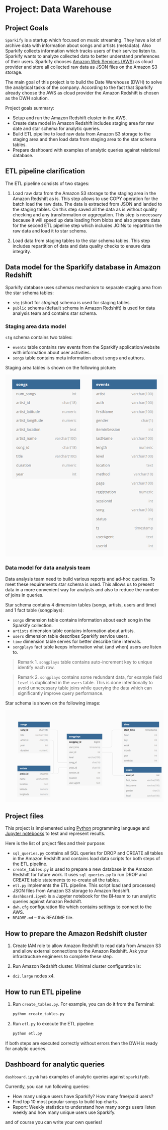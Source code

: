 # Project: Data Warehouse

## Project Goals

`Sparkify` is a startup which focused on music streaming. They have a lot of archive data with information about songs and artists (metadata). Also Sparkify collects information which tracks users of their service listen to.
Sparkify wants to analyze collected data to better understand preferences of their users. 
Sparkify chooses [Amazon Web Services (AWS)](https://aws.amazon.com/) as cloud provider and store all collected raw data as JSON files on the Amazon S3 storage.

The main goal of this project is to build the Date Warehouse (DWH) to solve the analytical tasks of the company.
According to the fact that Sparkify already choose the AWS as cloud provider the Amazon Redshift is chosen as the DWH solution.  

Project goals summary:

- Setup and run the Amazon Redshift cluster in the AWS.
- Create data model in Amazon Redshift includes staging area for raw date and star schema for analytic queries.
- Build ETL pipeline to load raw data from Amazon S3 storage to the staging area and then load data from staging area to the star schema tables.
- Prepare dashboard with examples of analytic queries against relational database.

## ETL pipeline clarification

The ETL pipeline consists of two stages:

1. Load raw data from the Amazon S3 storage to the staging area in the Amazon Redshift as is. This step allows to use COPY operation for the batch load the raw data. The data is extracted from JSON and landed to the staging tables. On this step saved all the data as is without quality checking and any transformation or aggregation.
This step is necessary because it will speed up data loading from blobs and also prepare data for the second ETL pipeline step which includes JOINs to repartition the raw data and load it to star schema.

2. Load data from staging tables to the star schema tables. This step includes repartition of data and data quality checks to ensure data integrity.

## Data model for the Sparkify database in Amazon Redshift

Sparkify database uses schemas mechanism to separate staging area from the star schema tables:
- `stg` (short for _staging_) schema is used for staging tables.
- `public` schema (default schema in Amazon Redshift) is used for data analysis team and contains star schema.

### Staging area data model

`stg` schema contains two tables:
- `events` table contains raw events from the Sparkify application/website with information about user activities.
- `songs` table contains meta information about songs and authors. 

Staging area tables is shown on the following picture:

![star_schema](images/staging_area.png)

### Data model for data analysis team

Data analysis team need to build various reports and ad-hoc queries. To meet these requirements star schema is used. This allows us to present data in a more convenient way for analysts and also to reduce the number of joins in queries.

Star schema contains 4 dimension tables (songs, artists, users and time) and 1 fact table (songplays):
- `songs` dimension table contains information about each song in the Sparkify collection.
- `artists` dimension table contains information about artists.
- `users` dimension table describes Sparkify service users.
- `time` dimension table serves for better describe time intervals.
- `songplays` fact table keeps information what (and when) users are listen to.

> Remark 1. `songplays` table contains auto-increment key to unique identify each row. 

> Remark 2. `songplays` contains some redundant data, for example field `level` is duplicated in the `users` table. This is done intentionally to avoid unnecessary table joins while querying the data which can significantly improve query performance.
   

Star schema is shown on the following image:

![star_schema](images/dwh_star_schema.png)

## Project files

This project is implemented using [Python](https://www.python.org/) programming language and [Jupyter notebooks](https://jupyter.org/) to test and represent results.

Here is the list of project files and their purpose:

- `sql_queries.py` contains all SQL queries for DROP and CREATE all tables in the Amazon Redshift and contains load data scripts for both steps of the ETL pipeline.
- `create_tables.py` is used to prepare a new database in the Amazon Redshift for future work. It uses `sql_queries.py` to run DROP and CREATE table statements to re-create all the tables.
- `etl.py` implements the ETL pipeline. This script load (and processes) JSON files from Amazon S3 storage to Amazon Redshift.
- `dashboard.ipynb` is a Jupyter notebook for the BI-team to run analytic queries against Amazon Redshift.
- `dwh.cfg` configuration file which contains settings to connect to the AWS.
- `README.md` – this README file. 

## How to prepare the Amazon Redshift cluster

1. Create IAM role to allow Amazon Redshift to read data from Amazon S3 and allow external connections to the Amazon Redshift. Ask your infrastructure engineers to complete these step.

2. Run Amazon Redshift cluster. Minimal cluster configuration is:

- `dc2.large` nodes x4. 

## How to run ETL pipeline

1. Run `create_tables.py`. For example, you can do it from the Terminal:
    
    ```bash
    python create_tables.py
    ```
   
2. Run `etl.py` to execute the ETL pipeline:
   
   ```bash
   python etl.py 
   ```

If both steps are executed correctly without errors then the DWH is ready for analytic queries.

## Dashboard for analytic queries

`dashboard.ipynb` has examples of analytic queries against `sparkifydb`.

Currently, you can run following queries:
- How many unique users have Sparkify? How many free/paid users?
- Find top 10 most popular songs to build top charts.
- Report: Weekly statistics to understand how many songs users listen weekly and how many unique users use Sparkify.

and of course you can write your own queries!